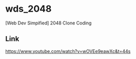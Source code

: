 # wds_2048
[Web Dev Simpified] 2048 Clone Coding

## Link
https://www.youtube.com/watch?v=wOVEe9eawXc&t=44s

